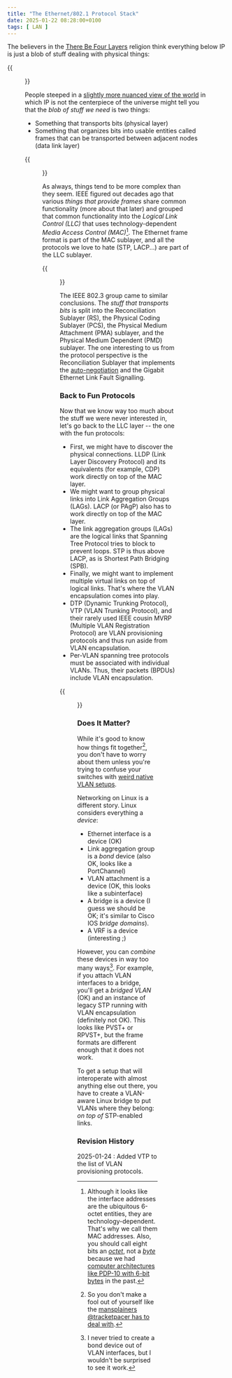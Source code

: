 ```yaml
---
title: "The Ethernet/802.1 Protocol Stack"
date: 2025-01-22 08:28:00+0100
tags: [ LAN ]
---
```

The believers in the [There Be Four Layers](https://blog.ipspace.net/2019/09/response-osi-model-is-lie/#2501) religion think everything below IP is just a blob of stuff dealing with physical things:

{{<figure src="/2025/01/eps-ip-view.png">}}

People steeped in a [slightly more nuanced view of the world](/2019/09/on-usability-of-osi-layered-networking/) in which IP is not the centerpiece of the universe might tell you that the *blob of stuff we need* is two things:
<!--more-->
* Something that transports bits (physical layer)
* Something that organizes bits into usable entities called frames that can be transported between adjacent nodes (data link layer)

{{<figure src="/2025/01/eps-osi-view.png">}}

As always, things tend to be more complex than they seem. IEEE figured out decades ago that various *things that provide frames* share common functionality (more about that later) and grouped that common functionality into the *Logical Link Control (LLC)* that uses technology-dependent *Media Access Control (MAC)*[^MACADDR]. The Ethernet frame format is part of the MAC sublayer, and all the protocols we love to hate (STP, LACP...) are part of the LLC sublayer.

[^MACADDR]: Although it looks like the interface addresses are the ubiquitous 6-octet entities, they are technology-dependent. That's why we call them MAC addresses. Also, you should call eight bits an *[octet](https://en.wikipedia.org/wiki/Octet_(computing))*, not a *[byte](https://en.wikipedia.org/wiki/Byte)* because we had [computer architectures like PDP-10 with 6-bit bytes](https://en.wikipedia.org/wiki/36-bit_computing) in the past.

{{<figure src="/2025/01/eps-llc-mac.png">}}

The IEEE 802.3 group came to similar conclusions. The *stuff that transports bits* is split into the Reconciliation Sublayer (RS), the Physical Coding Sublayer (PCS), the Physical Medium Attachment (PMA) sublayer, and the Physical Medium Dependent (PMD) sublayer. The one interesting to us from the protocol perspective is the Reconciliation Sublayer that implements the [auto-negotiation](https://en.wikipedia.org/wiki/Autonegotiation) and the Gigabit Ethernet Link Fault Signalling.

### Back to Fun Protocols

Now that we know way too much about the stuff we were never interested in, let's go back to the LLC layer -- the one with the fun protocols:

* First, we might have to discover the physical connections. LLDP (Link Layer Discovery Protocol) and its equivalents (for example, CDP) work directly on top of the MAC layer.
* We might want to group physical links into Link Aggregation Groups (LAGs). LACP (or PAgP) also has to work directly on top of the MAC layer.
* The link aggregation groups (LAGs) are the logical links that Spanning Tree Protocol tries to block to prevent loops. STP is thus above LACP, as is Shortest Path Bridging (SPB).
* Finally, we might want to implement multiple virtual links on top of logical links. That's where the VLAN encapsulation comes into play.
* DTP (Dynamic Trunking Protocol), VTP (VLAN Trunking Protocol), and their rarely used IEEE cousin MVRP (Multiple VLAN Registration Protocol) are VLAN provisioning protocols and thus run aside from VLAN encapsulation.
* Per-VLAN spanning tree protocols must be associated with individual VLANs. Thus, their packets (BPDUs) include VLAN encapsulation.

{{<figure src="/2025/01/eps-llc-protocols.png">}}

### Does It Matter?

While it's good to know how things fit together[^MFY], you don't have to worry about them unless you're trying to confuse your switches with [weird native VLAN setups](https://lostintransit.se/2024/07/16/encapsulation-of-pdus-on-trunk-ports/).

[^MFY]: So you don't make a fool out of yourself like the [mansplainers @tracketpacer has to deal with](https://x.com/tracketpacer/status/1874897546302341272).

Networking on Linux is a different story. Linux considers everything a *device*:

* Ethernet interface is a device (OK)
* Link aggregation group is a *bond* device (also OK, looks like a PortChannel)
* VLAN attachment is a device (OK, this looks like a subinterface)
* A bridge is a device (I guess we should be OK; it's similar to Cisco IOS *bridge domains*).
* A VRF is a device (interesting ;)

However, you can *combine* these devices in way too many ways[^BVL]. For example, if you attach VLAN interfaces to a bridge, you'll get a *bridged VLAN* (OK) and an instance of legacy STP running with VLAN encapsulation (definitely not OK). This looks like PVST+ or RPVST+, but the frame formats are different enough that it does not work.

To get a setup that will interoperate with almost anything else out there, you have to create a VLAN-aware Linux bridge to put VLANs where they belong: *on top of* STP-enabled links.

[^BVL]: I never tried to create a bond device out of VLAN interfaces, but I wouldn't be surprised to see it work.

### Revision History

2025-01-24
: Added VTP to the list of VLAN provisioning protocols.
